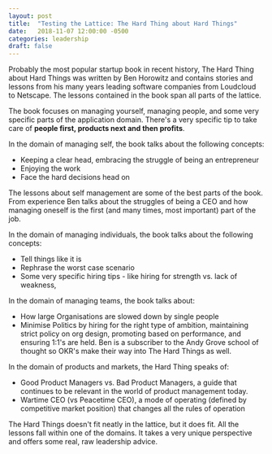 ```yaml
---
layout: post
title:  "Testing the Lattice: The Hard Thing about Hard Things"
date:   2018-11-07 12:00:00 -0500
categories: leadership
draft: false
---
```


Probably the most popular startup book in recent history, The Hard Thing about Hard Things was written by Ben Horowitz and contains stories and lessons from his many years leading software companies from Loudcloud to Netscape. The lessons contained in the book span all parts of the lattice. 

The book focuses on managing yourself, managing people, and some very specific parts of the application domain. There's a very specific tip to take care of **people first, products next and then profits**. 

In the domain of managing self, the book talks about the following concepts:
* Keeping a clear head, embracing the struggle of being an entrepreneur
* Enjoying the work
* Face the hard decisions head on

The lessons about self management are some of the best parts of the book. From experience Ben talks about the struggles of being a CEO and how managing oneself is the first (and many times, most important) part of the job. 

In the domain of managing individuals, the book talks about the following concepts:
* Tell things like it is
* Rephrase the worst case scenario
* Some very specific hiring tips - like hiring for strength vs. lack of weakness, 

In the domain of managing teams, the book talks about:
* How large Organisations are slowed down by single people
* Minimise Politics by hiring for the right type of ambition, maintaining strict policy on org design, promoting based on performance, and ensuring 1:1's are held. Ben is a subscriber to the Andy Grove school of thought so OKR's make their way into The Hard Things as well. 

In the domain of products and markets, the Hard Thing speaks of:
* Good Product Managers vs. Bad Product Managers, a guide that continues to be relevant in the world of product management today.
* Wartime CEO (vs Peacetime CEO), a mode of operating (defined by competitive market position) that changes all the rules of operation

The Hard Things doesn't fit neatly in the lattice, but it does fit. All the lessons fall within one of the domains. It takes a very unique perspective and offers some real, raw leadership advice.